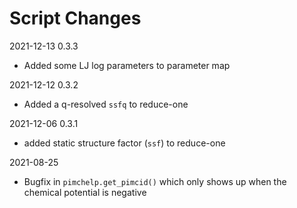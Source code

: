 Script Changes
==============

2021-12-13 0.3.3
- Added some LJ log parameters to parameter map

2021-12-12 0.3.2
- Added a q-resolved `ssfq` to reduce-one

2021-12-06 0.3.1
- added static structure factor (`ssf`) to reduce-one

2021-08-25
- Bugfix in `pimchelp.get_pimcid()` which only shows up when the chemical
  potential is negative
